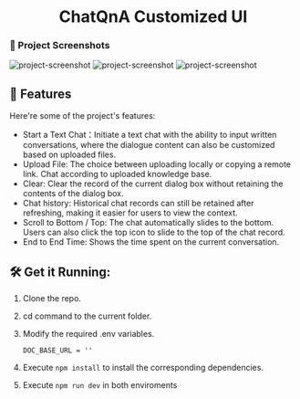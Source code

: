 <h1 align="center" id="title"> ChatQnA Customized UI</h1>

### 📸 Project Screenshots

![project-screenshot](https://i.imgur.com/26zMnEr.png)
![project-screenshot](https://i.imgur.com/fZbOiTk.png)
![project-screenshot](https://i.imgur.com/FnY3MuU.png)



<h2>🧐 Features</h2>

Here're some of the project's features:

- Start a Text Chat：Initiate a text chat with the ability to input written conversations, where the dialogue content can also be customized based on uploaded files.
- Upload File: The choice between uploading locally or copying a remote link. Chat according to uploaded knowledge base.
- Clear: Clear the record of the current dialog box without retaining the contents of the dialog box.
- Chat history: Historical chat records can still be retained after refreshing, making it easier for users to view the context.
- Scroll to Bottom / Top: The chat automatically slides to the bottom. Users can also click the top icon to slide to the top of the chat record.
- End to End Time: Shows the time spent on the current conversation.

<h2>🛠️ Get it Running:</h2>

1. Clone the repo.

2. cd command to the current folder.

3. Modify the required .env variables.
    ```
    DOC_BASE_URL = ''
    ```
4. Execute `npm install` to install the corresponding dependencies.

5. Execute `npm run dev` in both enviroments
